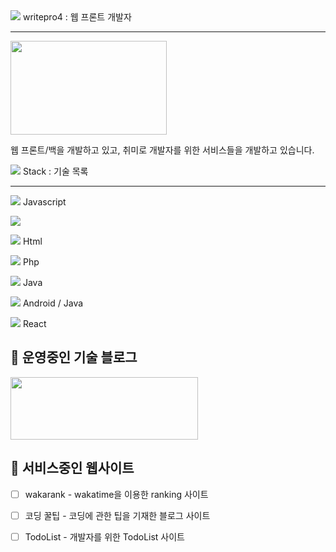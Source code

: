 <div> <img src="https://img.icons8.com/nolan/50/web-design.png"/>  writepro4 : 웹 프론트 개발자 <div/>
 
 ---

<img src="https://user-images.githubusercontent.com/45548926/87241018-bb327100-c459-11ea-9cd5-ca8f36942d4e.gif" width="250" height="150" /> 

웹 프론트/백을 개발하고 있고, 취미로 개발자를 위한 서비스들을 개발하고 있습니다.

 <img src="https://img.icons8.com/bubbles/50/000000/development-skill.png"/> Stack : 기술 목록
 
 ---

<img src="https://img.icons8.com/dusk/100/000000/javascript-logo.png"/>  Javascript

<img src="https://img.icons8.com/dusk/100/000000/3.png"/>  

<img src="https://img.icons8.com/dusk/100/000000/html-5.png"/> Html

<img src="https://img.icons8.com/dusk/100/000000/php-logo.png"/> Php

<img src="https://img.icons8.com/dusk/100/000000/java-coffee-cup-logo.png"/> Java

<img src="https://img.icons8.com/clouds/100/000000/android-os.png"/> Android / Java

<img src="https://img.icons8.com/clouds/100/000000/react.png"/> React


## 👻 운영중인 기술 블로그

<a href="https://gaebal4.tistory.com/">
<img src="https://user-images.githubusercontent.com/45548926/87373446-aaead500-c5c4-11ea-989c-c51dccf8966f.png" width="300" height="100" />
</a>

## 🎉 서비스중인 웹사이트 


- [ ] wakarank - wakatime을 이용한 ranking 사이트 
- [ ] 코딩 꿀팁 - 코딩에 관한 팁을 기재한 블로그 사이트
- [ ] TodoList - 개발자를 위한 TodoList 사이트




